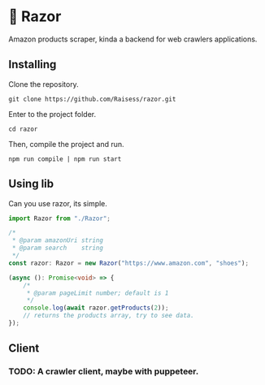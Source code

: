 # 🤖 Razor

Amazon products scraper, kinda a backend for web crawlers applications.

## Installing

Clone the repository.

```shell
git clone https://github.com/Raisess/razor.git
```

Enter to the project folder.

```shell
cd razor
```

Then, compile the project and run.

```shell
npm run compile | npm run start
```

## Using lib

Can you use razor, its simple.

```ts
import Razor from "./Razor";

/*
 * @param amazonUri string
 * @param search    string
 */
const razor: Razor = new Razor("https://www.amazon.com", "shoes");

(async (): Promise<void> => {
	/*
	 * @param pageLimit number; default is 1
	 */
	console.log(await razor.getProducts(2));
	// returns the products array, try to see data.
});
```

## Client

### TODO: A crawler client, maybe with puppeteer.

